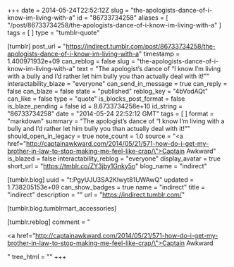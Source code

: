 +++
date = 2014-05-24T22:52:12Z
slug = "the-apologists-dance-of-i-know-im-living-with-a"
id = "86733734258"
aliases = [ "/post/86733734258/the-apologists-dance-of-i-know-im-living-with-a" ]
tags = [ ]
type = "tumblr-quote"

[tumblr]
post_url = "https://indirect.tumblr.com/post/86733734258/the-apologists-dance-of-i-know-im-living-with-a"
timestamp = 1.400971932e+09
can_reblog = false
slug = "the-apologists-dance-of-i-know-im-living-with-a"
text = "The apologist’s dance of “I know I’m living with a bully and I’d rather let him bully you than actually deal with it!”"
interactability_blaze = "everyone"
can_send_in_message = true
can_reply = false
can_blaze = false
state = "published"
reblog_key = "4bVodAQt"
can_like = false
type = "quote"
is_blocks_post_format = false
is_blaze_pending = false
id = 8.6733734258e+10
id_string = "86733734258"
date = "2014-05-24 22:52:12 GMT"
tags = [ ]
format = "markdown"
summary = "The apologist’s dance of “I know I’m living with a bully and I’d rather let him bully you than actually deal with it!”"
should_open_in_legacy = true
note_count = 1.0
source = "<a href=\"http://captainawkward.com/2014/05/21/571-how-do-i-get-my-brother-in-law-to-stop-making-me-feel-like-crap/\">Captain Awkward</a>"
is_blazed = false
interactability_reblog = "everyone"
display_avatar = true
short_url = "https://tmblr.co/ZY3jby1Gnky5o"
blog_name = "indirect"

[tumblr.blog]
uuid = "t:PgyUJU3SA2Klwyt81UWAwQ"
updated = 1.738205153e+09
can_show_badges = true
name = "indirect"
title = "indirect"
description = ""
url = "https://indirect.tumblr.com/"

[tumblr.blog.tumblrmart_accessories]

[tumblr.reblog]
comment = "<p><a href=\"http://captainawkward.com/2014/05/21/571-how-do-i-get-my-brother-in-law-to-stop-making-me-feel-like-crap/\">Captain Awkward</a></p>"
tree_html = ""
+++
